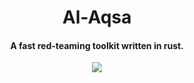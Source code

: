 <h1 align='center'> Al-Aqsa </h1>

<p align="center">
  <h4 align="center"> A fast red-teaming toolkit written in rust. </h4>
</p>

<p align="center">
    <img src="https://i.imgur.com/zBDRb2G.png" />
</p>
